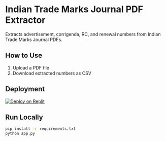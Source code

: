 # Indian Trade Marks Journal PDF Extractor

Extracts advertisement, corrigenda, RC, and renewal numbers from Indian Trade Marks Journal PDFs.

## How to Use
1. Upload a PDF file
2. Download extracted numbers as CSV

## Deployment
[![Deploy on Replit](https://replit.com/badge/github/your-username/pdf-trademark-extractor)](https://replit.com/github/your-username/pdf-trademark-extractor)

## Run Locally
```bash
pip install -r requirements.txt
python app.py
